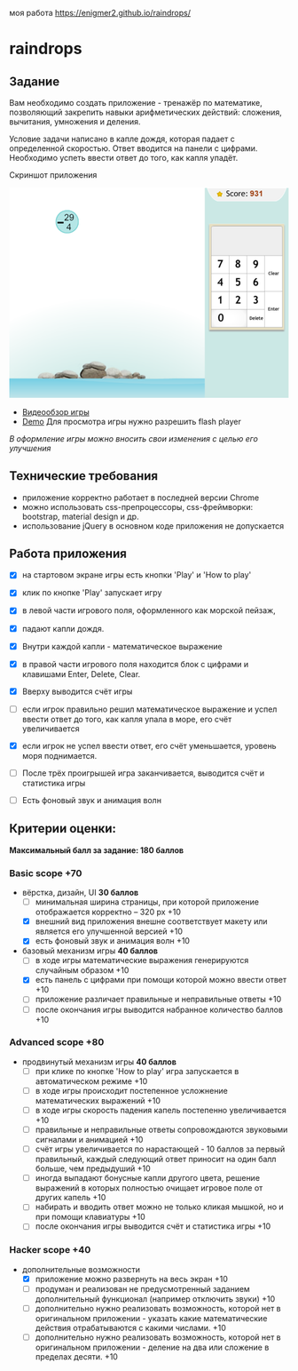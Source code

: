 моя работа https://enigmer2.github.io/raindrops/

# raindrops

## Задание

Вам необходимо создать приложение - тренажёр по математике, позволяющий закрепить навыки арифметических действий: сложения, вычитания, умножения и деления.

Условие задачи написано в капле дождя, которая падает с определенной скоростью. Ответ вводится на панели с цифрами. Необходимо успеть ввести ответ до того, как капля упадёт.

Скриншот приложения

![Screenshot](media/raindrops.png)
- [Видеообзор игры](https://youtu.be/YDzeM8R4d24)
- [Demo](https://www.to14.com/game.php?id=4d486a66950d8#)
Для просмотра игры нужно разрешить flash player

*В оформление игры можно вносить свои изменения с целью его улучшения*

## Технические требования

- приложение корректно работает в последней версии Chrome
- можно использовать css-препроцессоры, css-фреймворки: bootstrap, material design и др.
- использование jQuery в основном коде приложения не допускается

## Работа приложения

- [X] на стартовом экране игры есть кнопки 'Play' и 'How to play'
- [X] клик по кнопке 'Play' запускает игру
- [X] в левой части игрового поля, оформленного как морской пейзаж,
- [X] падают капли дождя. 
- [X] Внутри каждой капли - математическое выражение
- [X] в правой части игрового поля находится блок с цифрами и клавишами Enter, Delete, Clear. 
- [X] Вверху выводится счёт игры
- [ ] если игрок правильно решил математическое выражение и успел ввести ответ до того, как капля упала в море, его счёт увеличивается
- [X] если игрок не успел ввести ответ, его счёт уменьшается, уровень моря поднимается.
- [ ] После трёх проигрышей игра заканчивается, выводится счёт и статистика игры
- [ ] Eсть фоновый звук и анимация волн


## Критерии оценки:

**Максимальный балл за задание: 180 баллов**

### Basic scope +70
- вёрстка, дизайн, UI **30 баллов**
  - [ ] минимальная ширина страницы, при которой приложение отображается корректно – 320 рх +10
  - [X] внешний вид приложения внешне соответствует макету или является его улучшенной версией +10
  - [X] есть фоновый звук и анимация волн +10
- базовый механизм игры **40 баллов**
  - [ ] в ходе игры математические выражения генерируются случайным образом +10
  - [X] есть панель с цифрами при помощи которой можно ввести ответ +10
  - [ ] приложение различает правильные и неправильные ответы +10 
  - [ ] после окончания игры выводится набранное количество баллов +10

### Advanced scope +80
- продвинутый механизм игры **40 баллов**
  - [ ] при клике по кнопке 'How to play' игра запускается в автоматическом режиме +10
  - [ ] в ходе игры происходит постепенное усложнение математических выражений +10
  - [ ] в ходе игры скорость падения капель постепенно увеличивается +10
  - [ ] правильные и неправильные ответы сопровождаются звуковыми сигналами и анимацией +10
  - [ ] счёт игры увеличивается по нарастающей - 10 баллов за первый правильный, каждый следующий ответ приносит на один балл больше, чем предыдуший +10
  - [ ] иногда выпадают бонусные капли другого цвета, решение выражений в которых полностью очищает игровое поле от других капель +10
  - [ ] набирать и вводить ответ можно не только кликая мышкой, но и при помощи клавиатуры +10
  - [ ] после окончания игры выводится счёт и статистика игры +10

### Hacker scope +40
- дополнительные возможности
  - [X] приложение можно развернуть на весь экран +10
  - [ ] продуман и реализован не предусмотренный заданием дополнительный функционал (например отключить звуки) +10
  - [ ] дополнительно нужно реализовать возможность, которой нет в оригинальном приложении - указать какие математические действия отрабатываются с какими числами. +10
  - [ ] дополнительно нужно реализовать возможность, которой нет в оригинальном приложении - деление на два или сложение в пределах десяти. +10
